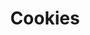 ---
title: 'Cookies'
thumbnail: 'https://acnhcdn.com/2.0/CookingIcon/FtrCookiePlainCropped.png'
type: sweet
ingredients:
  -
    id: 'flour'
    type: 'misc'
    quantity: 1
  -
    id: 'sugar'
    type: 'misc'
    quantity: 1
layout: '../../layouts/RecipeDetail.astro'
---